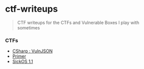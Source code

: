 # ctf-writeups
> CTF writeups for the CTFs and Vulnerable Boxes I play with sometimes

### CTFs

- [CSharp : VulnJSON](csharp-vulnjson.md)
- [Primer](primer.md)
- [SickOS 1.1](sickos-oscp-like.md)
